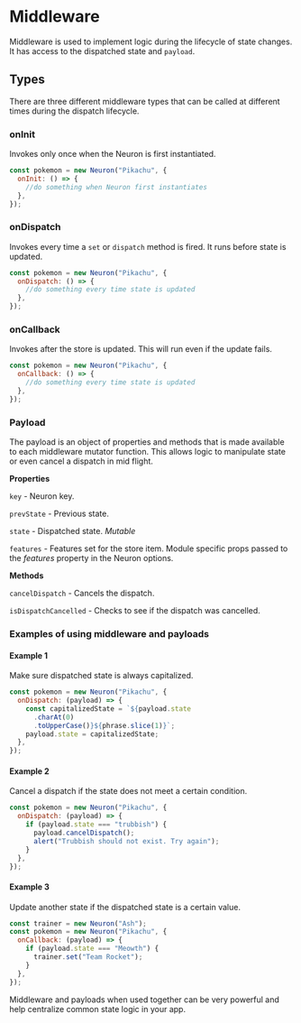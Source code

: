 # Middleware

Middleware is used to implement logic during the lifecycle of state changes. It has access to the dispatched state and `payload`.

## Types

There are three different middleware types that can be called at different times during the dispatch lifecycle.

### onInit

Invokes only once when the Neuron is first instantiated.

```javascript
const pokemon = new Neuron("Pikachu", {
  onInit: () => {
    //do something when Neuron first instantiates
  },
});
```

### onDispatch

Invokes every time a `set` or `dispatch` method is fired. It runs before state is updated.

```javascript
const pokemon = new Neuron("Pikachu", {
  onDispatch: () => {
    //do something every time state is updated
  },
});
```

### onCallback

Invokes after the store is updated. This will run even if the update fails.

```javascript
const pokemon = new Neuron("Pikachu", {
  onCallback: () => {
    //do something every time state is updated
  },
});
```

### Payload

The payload is an object of properties and methods that is made available to each middleware mutator function. This allows logic to manipulate state or even cancel a dispatch in mid flight.

**Properties**

`key` - Neuron key.

`prevState` - Previous state.

`state` - Dispatched state. _Mutable_

`features` - Features set for the store item. Module specific props passed to the _features_ property in the Neuron options.

**Methods**

`cancelDispatch` - Cancels the dispatch.

`isDispatchCancelled` - Checks to see if the dispatch was cancelled.

### Examples of using middleware and payloads

#### Example 1

Make sure dispatched state is always capitalized.

```javascript
const pokemon = new Neuron("Pikachu", {
  onDispatch: (payload) => {
    const capitalizedState = `${payload.state
      .charAt(0)
      .toUpperCase()}${phrase.slice(1)}`;
    payload.state = capitalizedState;
  },
});
```

#### Example 2

Cancel a dispatch if the state does not meet a certain condition.

```javascript
const pokemon = new Neuron("Pikachu", {
  onDispatch: (payload) => {
    if (payload.state === "trubbish") {
      payload.cancelDispatch();
      alert("Trubbish should not exist. Try again");
    }
  },
});
```

#### Example 3

Update another state if the dispatched state is a certain value.

```javascript
const trainer = new Neuron("Ash");
const pokemon = new Neuron("Pikachu", {
  onCallback: (payload) => {
    if (payload.state === "Meowth") {
      trainer.set("Team Rocket");
    }
  },
});
```

Middleware and payloads when used together can be very powerful and help centralize common state logic in your app.
